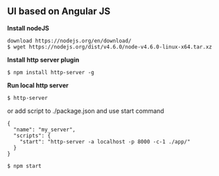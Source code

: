 ## UI based on Angular JS 

**Install nodeJS**
```
download https://nodejs.org/en/download/
$ wget https://nodejs.org/dist/v4.6.0/node-v4.6.0-linux-x64.tar.xz

```

**Install http server plugin**
```
$ npm install http-server -g
```

**Run local http server** 
```
$ http-server

```
or add script to ./package.json and use start command

```
{
  "name": "my_server",
  "scripts": {
    "start": "http-server -a localhost -p 8000 -c-1 ./app/"
  }
}

$ npm start

```
